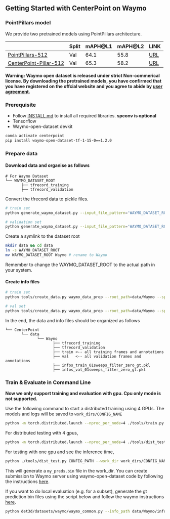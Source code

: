 ## Getting Started with CenterPoint on Waymo

### PointPillars model 

We provide two pretrained models using PointPillars architecture. 

|         |  Split  |  mAPH@L1 |mAPH@L2   | LINK | 
|---------|---------|---------|--------|------|
| [PointPillars-512](../configs/point_pillars/waymo_pp_car_large.py)  |  Val    |  64.1   |  55.8| [URL](https://drive.google.com/drive/folders/1dX_x6hgB9uP0oXCy53P5LsFhrjx7usCm?usp=sharing) |   
| [CenterPoint-Pillar-512](../configs/centerpoint/waymo_centerpoint_pp_car_large.py)  |  Val    |  65.3   | 58.2 | [URL](https://drive.google.com/drive/folders/1eYYchyWYs1w6lwjABz_OvrKS4F40jINK?usp=sharing) | 

**Warning: Waymo open dataset is released under strict Non-commerical license. By downloading the pretrained models, you have confirmed that you have registered on the offcial website and you agree to abide by [user agreement](https://waymo.com/open/terms/).**

### Prerequisite 

- Follow [INSTALL.md](INSTALL.md) to install all required libraries. **spconv is optional**
- Tensorflow 
- Waymo-open-dataset devkit

```bash
conda activate centerpoint 
pip install waymo-open-dataset-tf-1-15-0==1.2.0 
```

### Prepare data

#### Download data and organise as follows

```
# For Waymo Dataset         
└── WAYMO_DATASET_ROOT
       ├── tfrecord_training       
       ├── tfrecord_validation        
```

Convert the tfrecord data to pickle files.

```bash
# train set 
python generate_waymo_dataset.py --input_file_pattern='WAYMO_DATASET_ROOT/tfrecord_training/segment-*.tfrecord'  --output_filebase='WAYMO_DATASET_ROOT/train/'

# validation set 
python generate_waymo_dataset.py --input_file_pattern='WAYMO_DATASET_ROOT/tfrecord_validation/segment-*.tfrecord'  --output_filebase='WAYMO_DATASET_ROOT/val/'
```

Create a symlink to the dataset root 
```bash
mkdir data && cd data
ln -s WAYMO_DATASET_ROOT 
mv WAYMO_DATASET_ROOT Waymo # rename to Waymo
```
Remember to change the WAYMO_DATASET_ROOT to the actual path in your system. 


#### Create info files

```bash
# train set 
python tools/create_data.py waymo_data_prep --root_path=data/Waymo --split train --nsweeps=1

# val set 
python tools/create_data.py waymo_data_prep --root_path=data/Waymo --split val --nsweeps=1
```

In the end, the data and info files should be organized as follows

```
└── CenterPoint
       └── data    
              └── Waymo 
                     ├── tfrecord_training       
                     ├── tfrecord_validation
                     ├── train <-- all training frames and annotations 
                     ├── val   <-- all validation frames and annotations 
                     ├── infos_train_01sweeps_filter_zero_gt.pkl
                     ├── infos_val_01sweeps_filter_zero_gt.pkl
```

### Train & Evaluate in Command Line

**Now we only support training and evaluation with gpu. Cpu only mode is not supported.**

Use the following command to start a distributed training using 4 GPUs. The models and logs will be saved to ```work_dirs/CONFIG_NAME``` 

```bash
python -m torch.distributed.launch --nproc_per_node=4 ./tools/train.py CONFIG_PATH
```

For distributed testing with 4 gpus,

```bash
python -m torch.distributed.launch --nproc_per_node=4 ./tools/dist_test.py CONFIG_PATH --work_dir work_dirs/CONFIG_NAME --checkpoint work_dirs/CONFIG_NAME/latest.pth 
```

For testing with one gpu and see the inference time,

```bash
python ./tools/dist_test.py CONFIG_PATH --work_dir work_dirs/CONFIG_NAME --checkpoint work_dirs/CONFIG_NAME/latest.pth --speed_test 
```

This will generate a `my_preds.bin` file in the work_dir. You can create submission to Waymo server using waymo-open-dataset code by following the instructions [here](https://github.com/waymo-research/waymo-open-dataset/blob/master/docs/quick_start.md).  

If you want to do local evaluation (e.g. for a subset), generate the gt prediction bin files using the script below and follow the waymo instructions [here](https://github.com/waymo-research/waymo-open-dataset/blob/master/docs/quick_start.md).

```bash
python det3d/datasets/waymo/waymo_common.py --info_path data/Waymo/infos_val_01sweeps_filter_zero_gt.pkl  --gt 
```
